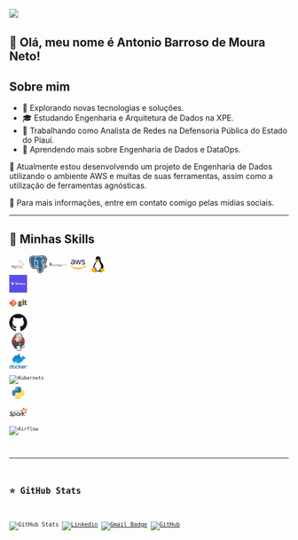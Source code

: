 ![](https://komarev.com/ghpvc/?username=netobarrosopro&color=006bed)

## 💜 Olá, meu nome é Antonio Barroso de Moura Neto!

## Sobre mim

- 🤔 Explorando novas tecnologias e soluções.
- 🎓 Estudando Engenharia e Arquitetura de Dados na XPE.
- 💼 Trabalhando como Analista de Redes na Defensoria Pública do Estado do Piauí.
- 🌱 Aprendendo mais sobre Engenharia de Dados e DataOps.

🔭 Atualmente estou desenvolvendo um projeto de Engenharia de Dados utilizando o ambiente AWS e muitas de suas ferramentas,
assim como a utilização de ferramentas agnósticas.

💬 Para mais informações, entre em contato comigo pelas mídias sociais.

---

## 🚀 Minhas Skills


<code><img height="32" src="https://raw.githubusercontent.com/github/explore/80688e429a7d4ef2fca1e82350fe8e3517d3494d/topics/mysql/mysql.png" alt="MySQL"/></code>
<code><img height="32" src="https://raw.githubusercontent.com/github/explore/80688e429a7d4ef2fca1e82350fe8e3517d3494d/topics/postgresql/postgresql.png" alt="PostegreSQL"/></code>
<code><img height="32" src="https://raw.githubusercontent.com/github/explore/80688e429a7d4ef2fca1e82350fe8e3517d3494d/topics/mongodb/mongodb.png" alt="MongoDB"/></code>
<code><img height="32" src="https://raw.githubusercontent.com/github/explore/80688e429a7d4ef2fca1e82350fe8e3517d3494d/topics/aws/aws.png" alt="AWS"/></code>
<code><img height="32" src="https://raw.githubusercontent.com/github/explore/80688e429a7d4ef2fca1e82350fe8e3517d3494d/topics/linux/linux.png" alt="Linux"/><code>
<code><img height="32" src="https://raw.githubusercontent.com/github/explore/80688e429a7d4ef2fca1e82350fe8e3517d3494d/topics/terraform/terraform.png" alt="Terraform"/></code>
<code><img height="32" src="https://raw.githubusercontent.com/github/explore/80688e429a7d4ef2fca1e82350fe8e3517d3494d/topics/git/git.png" alt="Git"/></code>
<code><img height="32" src="https://raw.githubusercontent.com/github/explore/80688e429a7d4ef2fca1e82350fe8e3517d3494d/topics/github/github.png" alt="GitHub"/></code>
<code><img height="32" src="https://raw.githubusercontent.com/github/explore/80688e429a7d4ef2fca1e82350fe8e3517d3494d/topics/jenkins/jenkins.png" alt="Jenkins"/></code>
<code><img height="32" src="https://raw.githubusercontent.com/github/explore/80688e429a7d4ef2fca1e82350fe8e3517d3494d/topics/docker/docker.png" alt="Docker"/></code>
<code><img height="32" src="https://raw.githubusercontent.com/github/explore/80688e429a7d4ef2fca1e82350fe8e3517d3494d/topics/kubernets/kubernets.png" alt="Kubernets"/></code>
<code><img height="32" src="https://raw.githubusercontent.com/github/explore/80688e429a7d4ef2fca1e82350fe8e3517d3494d/topics/python/python.png" alt="Python"/></code>
<code><img height="32" src="https://raw.githubusercontent.com/github/explore/80688e429a7d4ef2fca1e82350fe8e3517d3494d/topics/spark/spark.png" alt="Spark"/></code>
<code><img height="32" src="https://raw.githubusercontent.com/github/explore/80688e429a7d4ef2fca1e82350fe8e3517d3494d/topics/airflow/airflow.png" alt="Airflow"/></code>

---

## ⭐ GitHub Stats

![GitHub Stats](https://github-readme-stats.vercel.app/api?username=netobarrosopro&show_icons=true)
[![Linkedin](https://img.shields.io/badge/-antonio--barroso-blue?style=flat-square&logo=Linkedin&logoColor=white&link=https://www.linkedin.com/in/antonio--barroso/)](https://www.linkedin.com/in/antonio--barroso/)
[![Gmail Badge](https://img.shields.io/badge/-netobarroso.pro@gmail.com-006bed?style=flat-square&logo=Gmail&logoColor=white&link=mailto:SEU-EMAIL)](mailto:SEU-EMAIL)
[![GitHub](https://img.shields.io/github/followers/netobarrosopro?label=follow&style=social)](https://github.com/netobarrosopro/)
